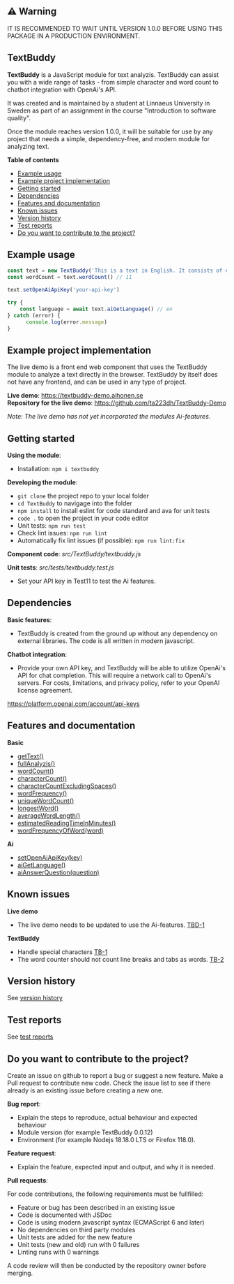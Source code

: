## ⚠️ Warning
IT IS RECOMMENDED TO WAIT UNTIL VERSION 1.0.0 BEFORE USING THIS PACKAGE IN A PRODUCTION ENVIRONMENT.

## TextBuddy
**TextBuddy** is a JavaScript module for text analyzis. TextBuddy can assist you with a wide range of tasks - from simple character and word count to chatbot integration with OpenAi's API.  

It was created and is maintained by a student at Linnaeus University in Sweden as part of an assignment in the course "Introduction to software quality".

Once the module reaches version 1.0.0, it will be suitable for use by any project that needs a simple, dependency-free, and modern module for analyzing text.

**Table of contents**
- [Example usage](#example-usage)
- [Example project implementation](#example-project-implementation)
- [Getting started](#getting-started-)
- [Dependencies](#dependencies)
- [Features and documentation](#features-and-documentation)
- [Known issues](#known-issues)
- [Version history](#version-history)
- [Test reports](#test-reports)
- [Do you want to contribute to the project?](#do-you-want-to-contribute-to-the-project?)

## Example usage
```javascript
const text = new TextBuddy('This is a text in English. It consists of eleven words.')
const wordCount = text.wordCount() // 11

text.setOpenAiApiKey('your-api-key')

try {  
    const language = await text.aiGetLanguage() // en  
} catch (error) {
      console.log(error.message)
}
```

## Example project implementation

The live demo is a front end web component that uses the TextBuddy module to analyze a text directly in the browser. TextBuddy by itself does not have any frontend, and can be used in any type of project.

**Live demo**: https://textbuddy-demo.aihonen.se  
**Repository for the live demo**: https://github.com/ta223dh/TextBuddy-Demo  

_Note: The live demo has not yet incorporated the modules Ai-features._

## Getting started 
**Using the module**:
- Installation: `npm i textbuddy`

**Developing the module**:
- `git clone` the project repo to your local folder
- `cd TextBuddy` to navigage into the folder
- `npm install` to install eslint for code standard and ava for unit tests
- `code .` to open the project in your code editor
- Unit tests: `npm run test`
- Check lint issues: `npm run lint`
- Automatically fix lint issues (if possible): `npm run lint:fix`

**Component code**: _src/TextBuddy/textbuddy.js_  

**Unit tests**: _src/tests/textbuddy.test.js_
- Set your API key in Test11 to test the Ai features.

## Dependencies
**Basic features**:
- TextBuddy is created from the ground up without any dependency on external libraries. The code is all written in modern javascript.

**Chatbot integration**:
- Provide your own API key, and TextBuddy will be able to utilize OpenAi's API for chat completion. This will require a network call to OpenAi's servers. For costs, limitations, and privacy policy, refer to your OpenAI license agreement.

https://platform.openai.com/account/api-keys

## Features and documentation
**Basic**
- [getText()](module_documentation.md#getText)
- [fullAnalyzis()](module_documentation.md#fullAnalyzis)
- [wordCount()](module_documentation.md#wordCount)
- [characterCount()](module_documentation.md#characterCount)
- [characterCountExcludingSpaces()](module_documentation.md#characterCountExcludingSpaces)
- [wordFrequency()](module_documentation.md#wordFrequency)
- [uniqueWordCount()](module_documentation.md#uniqueWordCount)
- [longestWord()](module_documentation.md#longestWord)
- [averageWordLength()](module_documentation.md#averageWordLength)
- [estimatedReadingTimeInMinutes()](module_documentation.md#estimatedReadingTimeInMinutes)
- [wordFrequencyOfWord(word)](module_documentation.md#wordfrequencyofwordword)

**Ai**
- [setOpenAiApiKey(key)](module_documentation.md#setopenaiapikeykey)
- [aiGetLanguage()](module_documentation.md#aiGetLanguage)
- [aiAnswerQuestion(question)](module_documentation.md#aiAnswerQuestionquestion)

## Known issues
**Live demo**
- The live demo needs to be updated to use the Ai-features. [TBD-1](https://github.com/ta223dh/TextBuddy-Demo/issues/1)  

**TextBuddy**
- Handle special characters [TB-1](https://github.com/ta223dh/TextBuddy/issues/1)
- The word counter should not count line breaks and tabs as words. [TB-2](https://github.com/ta223dh/TextBuddy/issues/2)

## Version history
See [version history](https://github.com/ta223dh/TextBuddy/releases/)

## Test reports
See [test reports](testrapport.md)

## Do you want to contribute to the project?
Create an issue on github to report a bug or suggest a new feature. Make a Pull request to contribute new code. Check the issue list to see if there already is an existing issue before creating a new one.

**Bug report**:
- Explain the steps to reproduce, actual behaviour and expected behaviour
- Module version (for example TextBuddy 0.0.12)
- Environment (for example Nodejs 18.18.0 LTS or Firefox 118.0).

**Feature request**:
- Explain the feature, expected input and output, and why it is needed.

**Pull requests**:  

For code contributions, the following requirements must be fullfilled:  

- Feature or bug has been described in an existing issue
- Code is documented with JSDoc
- Code is using modern javascript syntax (ECMAScript 6 and later)
- No dependencies on third party modules
- Unit tests are added for the new feature
- Unit tests (new and old) run with 0 failures
- Linting runs with 0 warnings

A code review will then be conducted by the repository owner before merging.